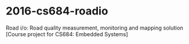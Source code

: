 # 2016-cs684-roadio
Road i/o: Road quality measurement, monitoring and mapping solution [Course project for CS684: Embedded Systems]
